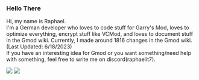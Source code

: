 ### Hello There

Hi, my name is Raphael.  
I'm a German developer who loves to code stuff for Garry's Mod, loves to optimize everything, encrypt stuff like VCMod, and loves to document stuff in the Gmod wiki. 
Currently, I made around 1816 changes in the Gmod wiki. (Last Updated: 6/18/2023)  
If you have an interesting idea for Gmod or you want something/need help with something, feel free to write me on discord(raphaelit7).

![](https://github-readme-stats.vercel.app/api/top-langs/?username=RaphaelIT7&layout=compact&theme=transparent&hide_border=true)
![](https://komarev.com/ghpvc/?username=RaphaelIT7)
